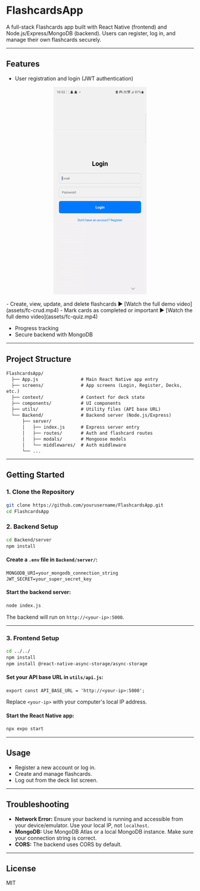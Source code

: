 # FlashcardsApp

A full-stack Flashcards app built with React Native (frontend) and Node.js/Express/MongoDB (backend). Users can register, log in, and manage their own flashcards securely.

---

## Features
- User registration and login (JWT authentication)
<p align="center">
  <img src="assets/fc-login-ezgif.com-video-to-gif-converter.gif" alt="Demo GIF" width="250" />
</p>- Create, view, update, and delete flashcards
▶️ [Watch the full demo video](assets/fc-crud.mp4)
- Mark cards as completed or important
▶️ [Watch the full demo video](assets/fc-quiz.mp4)

- Progress tracking
- Secure backend with MongoDB

---

## Project Structure

```
FlashcardsApp/
  ├── App.js                # Main React Native app entry
  ├── screens/              # App screens (Login, Register, Decks, etc.)
  ├── context/              # Context for deck state
  ├── components/           # UI components
  ├── utils/                # Utility files (API base URL)
  └── Backend/              # Backend server (Node.js/Express)
      ├── server/
      │   ├── index.js      # Express server entry
      │   ├── routes/       # Auth and flashcard routes
      │   ├── modals/       # Mongoose models
      │   └── middlewares/  # Auth middleware
      └── ...
```

---

## Getting Started

### 1. Clone the Repository
```sh
git clone https://github.com/yourusername/FlashcardsApp.git
cd FlashcardsApp
```

### 2. Backend Setup
```sh
cd Backend/server
npm install
```

#### Create a `.env` file in `Backend/server/`:
```
MONGODB_URI=your_mongodb_connection_string
JWT_SECRET=your_super_secret_key
```

#### Start the backend server:
```sh
node index.js
```

The backend will run on `http://<your-ip>:5000`.

---

### 3. Frontend Setup
```sh
cd ../../
npm install
npm install @react-native-async-storage/async-storage
```

#### Set your API base URL in `utils/api.js`:
```
export const API_BASE_URL = 'http://<your-ip>:5000';
```
Replace `<your-ip>` with your computer's local IP address.

#### Start the React Native app:
```sh
npx expo start
```

---

## Usage
- Register a new account or log in.
- Create and manage flashcards.
- Log out from the deck list screen.

---

## Troubleshooting
- **Network Error:** Ensure your backend is running and accessible from your device/emulator. Use your local IP, not `localhost`.
- **MongoDB:** Use MongoDB Atlas or a local MongoDB instance. Make sure your connection string is correct.
- **CORS:** The backend uses CORS by default.

---

## License
MIT 
